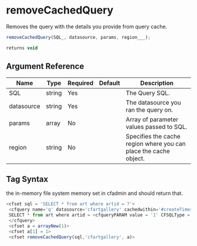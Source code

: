 # removeCachedQuery

Removes the query with the details you provide from query cache.

```javascript
removeCachedQuery(SQL_, datasource, params, region___);
```

```javascript
returns void
```

## Argument Reference

| Name | Type | Required | Default | Description |
| --- | --- | --- | --- | --- |
| SQL | string | Yes |  | The Query SQL. |
| datasource | string | Yes |  | The datasource you ran the query on. |
| params | array | No |  | Array of parameter values passed to SQL. |
| region | string | No |  | Specifies the cache region where you can place the cache object. |

## Tag Syntax

the in-memory file system memory set in cfadmin and should return that.

```javascript
<cfset sql = 'SELECT * from art where artid = ?'> 
 <cfquery name='q' datasource='cfartgallery' cachedwithin='#createTimespan(0, 6, 0, 0)#'> 
 SELECT * from art where artid = <cfqueryPARAM value = '1' CFSQLType = 'CF_SQL_INTEGER'> 
 </cfquery> 
 <cfset a = arrayNew(1)> 
 <cfset a[1] = 1> 
 <cfset removeCachedQuery(sql,'cfartgallery', a)>
```
